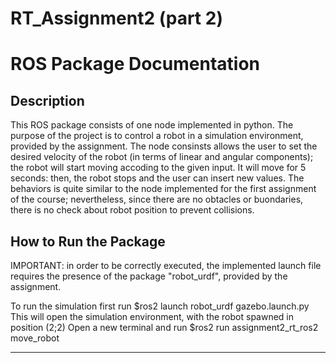 # RT_Assignment2 (part 2)

# **ROS Package Documentation**

## **Description**

This ROS package consists of one node implemented in python. The purpose of the project is to control a robot in a simulation environment, provided by the assignment. The node consinsts allows the user to set the desired velocity of the robot (in terms of linear and angular components); the robot will start moving accoding to the given input. It will move for 5 seconds: then, the robot stops and the user can insert new values. The behaviors is quite similar to the node implemented for the first assignment of the course; nevertheless, since there are no obtacles or buondaries, there is no check about robot position to prevent collisions. 


## **How to Run the Package**

IMPORTANT: in order to be correctly executed, the implemented launch file requires the presence of the package "robot_urdf", provided by the assignment.

To run the simulation first run $ros2 launch robot_urdf gazebo.launch.py
This will open the simulation environment, with the robot spawned in position (2;2)
Open a new terminal and run $ros2 run assignment2_rt_ros2 move_robot

---


